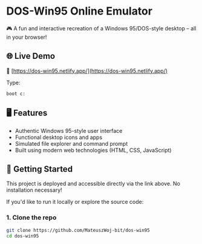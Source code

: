# DOS-Win95 Online Emulator

🎮 A fun and interactive recreation of a Windows 95/DOS-style desktop – all in your browser!

## 🌐 Live Demo

🔗 [https://dos-win95.netlify.app/](https://dos-win95.netlify.app/)

Type:
```
boot c:
```

## 🖥️ Features

- Authentic Windows 95-style user interface
- Functional desktop icons and apps
- Simulated file explorer and command prompt
- Built using modern web technologies (HTML, CSS, JavaScript)

## 🚀 Getting Started

This project is deployed and accessible directly via the link above. No installation necessary!

If you'd like to run it locally or explore the source code:

### 1. Clone the repo

```bash
git clone https://github.com/MateuszWoj-bit/dos-win95
cd dos-win95
